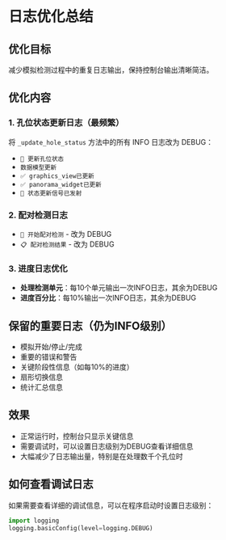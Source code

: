 # 日志优化总结

## 优化目标
减少模拟检测过程中的重复日志输出，保持控制台输出清晰简洁。

## 优化内容

### 1. 孔位状态更新日志（最频繁）
将 `_update_hole_status` 方法中的所有 INFO 日志改为 DEBUG：
- `🔄 更新孔位状态` 
- `数据模型更新`
- `✅ graphics_view已更新`
- `✅ panorama_widget已更新`
- `📡 状态更新信号已发射`

### 2. 配对检测日志
- `🔵 开始配对检测` - 改为 DEBUG
- `📋 配对检测结果` - 改为 DEBUG

### 3. 进度日志优化
- **处理检测单元**：每10个单元输出一次INFO日志，其余为DEBUG
- **进度百分比**：每10%输出一次INFO日志，其余为DEBUG

## 保留的重要日志（仍为INFO级别）
- 模拟开始/停止/完成
- 重要的错误和警告
- 关键阶段性信息（如每10%的进度）
- 扇形切换信息
- 统计汇总信息

## 效果
- 正常运行时，控制台只显示关键信息
- 需要调试时，可以设置日志级别为DEBUG查看详细信息
- 大幅减少了日志输出量，特别是在处理数千个孔位时

## 如何查看调试日志
如果需要查看详细的调试信息，可以在程序启动时设置日志级别：
```python
import logging
logging.basicConfig(level=logging.DEBUG)
```